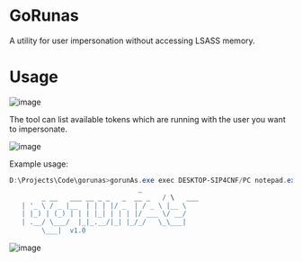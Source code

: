 # GoRunas  
A utility for user impersonation without accessing LSASS memory.

# Usage

![image](https://user-images.githubusercontent.com/png)

The tool can list available tokens which are running with the user you want to impersonate.

![image](https://user-images.githubusercontent.com/.png)

Example usage: 
```powershell
D:\Projects\Code\gorunas>gorunAs.exe exec DESKTOP-SIP4CNF/PC notepad.exe
                                _
        _ __   ___ __ _ _   _  __ _   / \   ___
   | '_ \ / _ |__  | | | |/ _  | / _ \ |__ \
   | |_) | (_) | | | |_| | | | |/ ___ \/ __/
   | .__/ \___/  |_|_.__/|_| |_/_/   \_\___|
        \___|  v1.0

```

![image](https://user-images.githubusercontent.com/.png)
